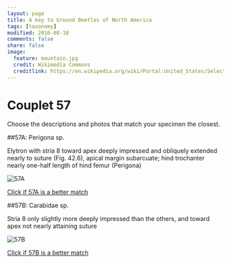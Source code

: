 ```yaml
---
layout: page
title: A key to Ground Beetles of North America
tags: [taxonomy]
modified: 2016-08-10
comments: false
share: false
image:
  feature: mountain.jpg
  credit: Wikimedia Commons
  creditlink: https://en.wikipedia.org/wiki/Portal:United_States/Selected_panorama#/media/File:Mount_Ellinor,_Mount_Washington_Panorama.jpg
---
```


# Couplet 57


Choose the descriptions and photos that match your specimen the closest. 

##57A: Perigona sp. 

Elytron with stria 8 toward apex deeply impressed and obliquely extended nearly to suture (Fig. 42.6), apical margin subarcuate; hind trochanter nearly one-half length of hind femur (Perigona)

![57A](//klevan.github.io/images/keyfigs/Key1_57_57A.png)

[Click if 57A is a better match](https://en.wikipedia.org/wiki/Perigona)


##57B: Carabidae sp. 

Stria 8 only slightly more deeply impressed than the others, and toward apex not nearly attaining suture

![57B](//klevan.github.io/images/keyfigs/Key1_57_57B.png)

[Click if 57B is a better match](//klevan.github.io/dynamicTaxonomy/Key1_58)

